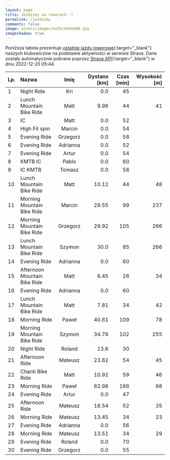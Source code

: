 ```yaml
---
layout: page
title: Jeździmy na rowerach :)
permalink: /jezdzimy
comments: false
image: assets/images/kmtb/kmtb008.jpg
imageshadow: true
---
```


Poniższa tabela prezentuje [ostatnie jazdy rowerowe](https://www.strava.com/clubs/336381){:target="_blank"} naszych klubowiczów na podstawie aktywności w serwisie Strava. Dane zostały automatycznie pobrane poprzez [Strava API](https://developers.strava.com/docs/reference/#api-Clubs-getClubActivitiesById){:target="_blank"} w dniu 2022-12-25 05:44.

Lp. | Nazwa | Imię | Dystans [km] | Czas [min] | Wysokość [m]
:--- | :--- | :---: | ---: | ---: | ---:
1|Night Ride|Kri|0.0|45|
2|Lunch Mountain Bike Ride|Matt|9.96|44|41
3|IC|Matt|0.0|52|
4|High Fit spin|Marcin|0.0|54|
5|Evening Ride|Grzegorz|0.0|58|
6|Evening Ride|Adrianna|0.0|52|
7|Evening Ride|Artur|0.0|54|
8|KMTB IC|Pablo|0.0|60|
9|IC KMTB|Tomasz|0.0|58|
10|Lunch Mountain Bike Ride|Matt|10.12|44|48
11|Morning Mountain Bike Ride|Marcin|29.55|99|237
12|Morning Mountain Bike Ride|Grzegorz|29.92|105|266
13|Lunch Mountain Bike Ride|Szymon|30.0|85|266
14|Evening Ride|Adrianna|0.0|60|
15|Afternoon Mountain Bike Ride|Matt|6.45|26|34
16|Evening Ride|Adrianna|0.0|60|
17|Lunch Mountain Bike Ride|Matt|7.81|34|42
18|Morning Ride|Paweł|40.61|109|78
19|Morning Mountain Bike Ride|Szymon|34.78|102|255
20|Night Ride|Roland|13.6|30|
21|Afternoon Ride|Mateusz|23.62|54|45
22|Chanti Bike Ride|Matt|10.92|59|46
23|Morning Ride|Paweł|62.98|166|98
24|Evening Ride|Artur|0.0|47|
25|Afternoon Ride|Mateusz|18.54|52|35
26|Morning Ride|Mateusz|13.45|34|23
27|Evening Ride|Adrianna|0.0|56|
28|Morning Ride|Mateusz|13.51|34|29
29|Evening Ride|Roland|0.0|70|
30|Evening Ride|Grzegorz|0.0|55|
